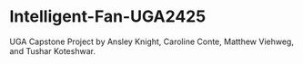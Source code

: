 # Intelligent-Fan-UGA2425
 
UGA Capstone Project by Ansley Knight, Caroline Conte, Matthew Viehweg, and Tushar Koteshwar.
